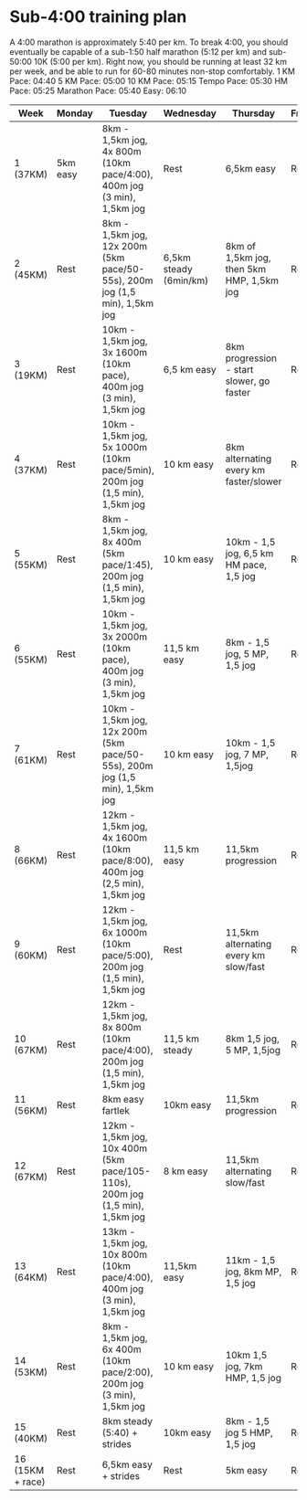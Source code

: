 
# Sub-4:00 training plan
 
A 4:00 marathon is approximately 5:40 per km. To break 4:00, you should eventually be capable of a sub-1:50 half marathon (5:12 per km) and sub-50:00 10K (5:00 per km). Right now, you should be running at least 32 km per week, and be able to run for 60-80 minutes non-stop comfortably.
1 KM Pace: 04:40
5 KM Pace: 05:00 
10 KM Pace: 05:15 
Tempo Pace: 05:30 
HM Pace: 05:25
Marathon Pace: 05:40 
Easy: 06:10

| Week | Monday | Tuesday | Wednesday | Thursday | Friday | Saturday | Sunday |
|--|--|--|--|--|--|--|--|
| 1 (37KM) | 5km easy | 8km - 1,5km jog, 4x 800m (10km pace/4:00), 400m jog (3 min), 1,5km jog | Rest | 6,5km easy | Rest | 5km hill session | 13km |
| 2 (45KM) | Rest | 8km - 1,5km jog, 12x 200m (5km pace/50-55s), 200m jog (1,5 min), 1,5km jog | 6,5km steady (6min/km) | 8km of 1,5km jog, then 5km HMP, 1,5km jog| Rest | 5km easy | 16km |
| 3 (19KM) | Rest | 10km - 1,5km jog, 3x 1600m (10km pace), 400m jog (3 min), 1,5km jog | 6,5 km easy | 8km progression - start slower, go faster | Rest | 6,5km hill session | 19km |
| 4 (37KM) | Rest | 10km - 1,5km jog, 5x 1000m (10km pace/5min), 200m jog (1,5 min), 1,5km jog | 10 km easy | 8km alternating every km faster/slower | Rest | Rest | 10km |
| 5 (55KM) | Rest | 8km - 1,5km jog, 8x 400m (5km pace/1:45), 200m jog (1,5 min), 1,5km jog | 10 km easy | 10km - 1,5 jog, 6,5 km HM pace, 1,5 jog | Rest | 5km easy | 22km |
| 6 (55KM) | Rest | 10km - 1,5km jog, 3x 2000m (10km pace), 400m jog (3 min), 1,5km jog | 11,5 km easy | 8km - 1,5 jog, 5 MP, 1,5 jog | Rest | 5km easy + strides | 21km Race |
| 7 (61KM) | Rest | 10km - 1,5km jog, 12x 200m (5km pace/50-55s), 200m jog (1,5 min), 1,5km jog | 10 km easy | 10km - 1,5 jog, 7 MP, 1,5jog | Rest | 6,5km hills | 25km |
| 8 (66KM)| Rest | 12km - 1,5km jog, 4x 1600m (10km pace/8:00), 400m jog (2,5 min), 1,5km jog | 11,5 km easy | 11,5km progression | Rest | 5km easy | 27km |
| 9 (60KM) | Rest | 12km - 1,5km jog, 6x 1000m (10km pace/5:00), 200m jog (1,5 min), 1,5km jog | Rest | 11,5km alternating every km slow/fast | Rest | 6km fartlek | 29km |
| 10 (67KM) | Rest | 12km - 1,5km jog, 8x 800m (10km pace/4:00), 200m jog (1,5 min), 1,5km jog | 11,5 km steady | 8km 1,5 jog, 5 MP, 1,5jog | Rest | 5km easy | 32km |
| 11 (56KM) | Rest | 8km easy fartlek | 10km easy| 11,5km progression | Rest | 6km fartlek | 21km steady |
| 12 (67KM) | Rest | 12km - 1,5km jog, 10x 400m (5km pace/105-110s), 200m jog (1,5 min), 1,5km jog | 8 km easy | 11,5km alternating slow/fast | Rest | 5km easy | 32km |
| 13 (64KM) | Rest | 13km - 1,5km jog, 10x 800m (10km pace/4:00), 400m jog (3 min), 1,5km jog | 11,5km easy| 11km -  1,5 jog, 8km MP, 1,5 jog | Rest | 5km easy | 24km |
| 14 (53KM) | Rest | 8km - 1,5km jog, 6x 400m (10km pace/2:00), 200m jog (3 min), 1,5km jog | 10 km easy | 10km 1,5 jog, 7km HMP, 1,5 jog | Rest | 5km easy | 20km |
| 15 (40KM) | Rest | 8km steady (5:40) + strides | 10km easy | 8km - 1,5 jog 5 HMP, 1,5 jog | Rest | 5km easy | 15km |
| 16 (15KM + race) | Rest | 6,5km easy + strides | Rest | 5km easy | Rest | 5km super easy | 42.2km |
